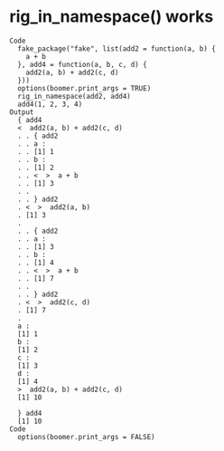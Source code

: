 # rig_in_namespace() works

    Code
      fake_package("fake", list(add2 = function(a, b) {
        a + b
      }, add4 = function(a, b, c, d) {
        add2(a, b) + add2(c, d)
      }))
      options(boomer.print_args = TRUE)
      rig_in_namespace(add2, add4)
      add4(1, 2, 3, 4)
    Output
      { add4
      <  add2(a, b) + add2(c, d) 
      . . { add2
      . . a :
      . . [1] 1
      . . b :
      . . [1] 2
      . . <  >  a + b 
      . . [1] 3
      . . 
      . . } add2
      . <  >  add2(a, b) 
      . [1] 3
      . 
      . . { add2
      . . a :
      . . [1] 3
      . . b :
      . . [1] 4
      . . <  >  a + b 
      . . [1] 7
      . . 
      . . } add2
      . <  >  add2(c, d) 
      . [1] 7
      . 
      a :
      [1] 1
      b :
      [1] 2
      c :
      [1] 3
      d :
      [1] 4
      >  add2(a, b) + add2(c, d) 
      [1] 10
      
      } add4
      [1] 10
    Code
      options(boomer.print_args = FALSE)

